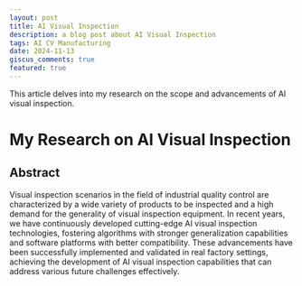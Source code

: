 ```yaml
---
layout: post
title: AI Visual Inspection
description: a blog post about AI Visual Inspection
tags: AI CV Manufacturing
date: 2024-11-13
giscus_comments: true
featured: true
---
```


This article delves into my research on the scope and advancements of AI visual inspection.

# My Research on AI Visual Inspection

## Abstract
Visual inspection scenarios in the field of industrial quality control are characterized by a wide variety of products to be inspected and a high demand for the generality of visual inspection equipment. In recent years, we have continuously developed cutting-edge AI visual inspection technologies, fostering algorithms with stronger generalization capabilities and software platforms with better compatibility. These advancements have been successfully implemented and validated in real factory settings, achieving the development of AI visual inspection capabilities that can address various future challenges effectively.
